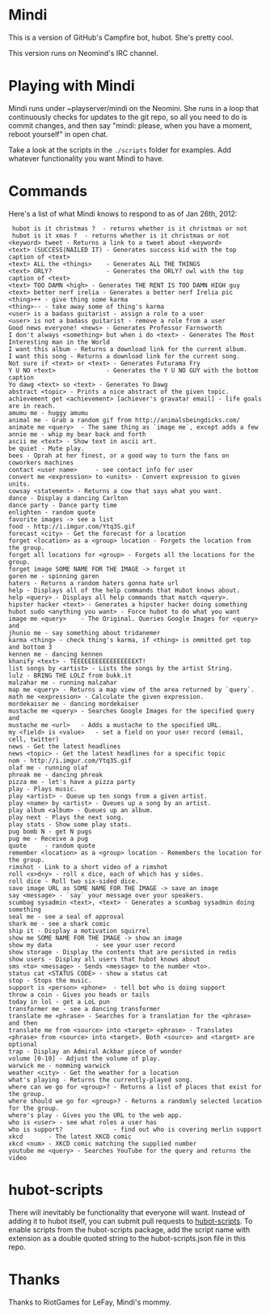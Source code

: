 Mindi
=====

This is a version of GitHub's Campfire bot, hubot. She's pretty cool.

This version runs on Neomind's IRC channel.


Playing with Mindi
==================

Mindi runs under ~playserver/mindi on the Neomini. She runs in a loop that
continuously checks for updates to the git repo, so all you need to do is commit
changes, and then say "mindi: please, when you have a moment, reboot yourself"
in open chat.

Take a look at the scripts in the `./scripts` folder for examples.
Add whatever functionality you want Mindi to have.


Commands
========

Here's a list of what Mindi knows to respond to as of Jan 26th, 2012:

     hubot is it christmas ?  - returns whether is it christmas or not
     hubot is it xmas ?  - returns whether is it christmas or not
    <keyword> tweet - Returns a link to a tweet about <keyword>
    <text> (SUCCESS|NAILED IT) - Generates success kid with the top caption of <text>
    <text> ALL the <things>    - Generates ALL THE THINGS
    <text> ORLY?               - Generates the ORLY? owl with the top caption of <text>
    <text> TOO DAMN <high> - Generates THE RENT IS TOO DAMN HIGH guy
    <text> better nerf irelia - Generates a better nerf Irelia pic
    <thing>++ - give thing some karma
    <thing>-- - take away some of thing's karma
    <user> is a badass guitarist - assign a role to a user
    <user> is not a badass guitarist - remove a role from a user
    Good news everyone! <news> - Generates Professor Farnsworth
    I don't always <something> but when i do <text> - Generates The Most Interesting man in the World
    I want this album - Returns a download link for the current album.
    I want this song - Returns a download link for the current song.
    Not sure if <text> or <text> - Generates Futurama Fry
    Y U NO <text>              - Generates the Y U NO GUY with the bottom caption
    Yo dawg <text> so <text> - Generates Yo Dawg
    abstract <topic> - Prints a nice abstract of the given topic.
    achievement get <achievement> [achiever's gravatar email] - life goals are in reach.
    amumu me - huggy amumu
    animal me - Grab a random gif from http://animalsbeingdicks.com/
    animate me <query>  - The same thing as `image me`, except adds a few
    annie me - whip my bear back and forth
    ascii me <text> - Show text in ascii art.
    be quiet - Mute play.
    bees - Oprah at her finest, or a good way to turn the fans on coworkers machines
    contact <user name>     - see contact info for user
    convert me <expression> to <units> - Convert expression to given units.
    cowsay <statement> - Returns a cow that says what you want.
    dance - Display a dancing Carlton
    dance party - Dance party time
    enlighten - random quote
    favorite images -> see a list
    food - http://i.imgur.com/Ytq3S.gif
    forecast <city> - Get the forecast for a location
    forget <location> as a <group> location - Forgets the location from the group.
    forget all locations for <group> - Forgets all the locations for the group.
    forget image SOME NAME FOR THE IMAGE -> forget it
    garen me - spinning garen
    haters - Returns a random haters gonna hate url
    help - Displays all of the help commands that Hubot knows about.
    help <query> - Displays all help commands that match <query>.
    hipster hacker <text> - Generates a hipster hacker doing something
    hubot sudo <anything you want> - Force hubot to do what you want
    image me <query>    - The Original. Queries Google Images for <query> and
    jhunio me - say something about tridanemer
    karma <thing> - check thing's karma, if <thing> is ommitted get top and bottom 3
    kennen me - dancing kennen
    khanify <text> - TEEEEEEEEEEEEEEEEEXT!
    list songs by <artist> - Lists the songs by the artist String.
    lulz - BRING THE LOLZ from bukk.it
    malzahar me - running malzahar
    map me <query> - Returns a map view of the area returned by `query`.
    math me <expression> - Calculate the given expression.
    mordekaiser me - dancing mordekaiser
    mustache me <query> - Searches Google Images for the specified query and
    mustache me <url>   - Adds a mustache to the specified URL.
    my <field> is <value>   - set a field on your user record (email, cell, twitter)
    news - Get the latest headlines
    news <topic> - Get the latest headlines for a specific topic
    nom - http://i.imgur.com/Ytq3S.gif
    olaf me - running olaf
    phreak me - dancing phreak
    pizza me - let's have a pizza party
    play - Plays music.
    play <artist> - Queue up ten songs from a given artist.
    play <name> by <artist> - Queues up a song by an artist.
    play album <album> - Queues up an album.
    play next - Plays the next song.
    play stats - Show some play stats.
    pug bomb N - get N pugs
    pug me - Receive a pug
    quote     - random quote
    remember <location> as a <group> location - Remembers the location for the group.
    rimshot - Link to a short video of a rimshot
    roll <x>d<y> - roll x dice, each of which has y sides.
    roll dice - Roll two six-sided dice.
    save image URL as SOME NAME FOR THE IMAGE -> save an image
    say <message> - `say` your message over your speakers.
    scumbag sysadmin <text>, <text> - Generates a scumbag sysadmin doing something
    seal me - see a seal of approval
    shark me - see a shark comic
    ship it - Display a motivation squirrel
    show me SOME NAME FOR THE IMAGE -> show an image
    show my data            - see your user record
    show storage - Display the contents that are persisted in redis
    show users - Display all users that hubot knows about
    sms <to> <message> - Sends <message> to the number <to>.
    status cat <STATUS CODE> - show a status cat
    stop - Stops the music.
    support is <person> <phone>  - tell bot who is doing support
    throw a coin - Gives you heads or tails
    today in lol - get a LoL pun
    transformer me - see a dancing transformer
    translate me <phrase> - Searches for a translation for the <phrase> and then
    translate me from <source> into <target> <phrase> - Translates <phrase> from <source> into <target>. Both <source> and <target> are optional
    trap - Display an Admiral Ackbar piece of wonder
    volume [0-10] - Adjust the volume of play.
    warwick me - nomming warwick
    weather <city> - Get the weather for a location
    what's playing - Returns the currently-played song.
    where can we go for <group>? - Returns a list of places that exist for the group.
    where should we go for <group>? - Returns a randomly selected location for the group.
    where's play - Gives you the URL to the web app.
    who is <user> - see what roles a user has
    who is support?              - find out who is covering merlin support
    xkcd       - The latest XKCD comic
    xkcd <num> - XKCD comic matching the supplied number
    youtube me <query> - Searches YouTube for the query and returns the video

hubot-scripts
=============

There will inevitably be functionality that everyone will want. Instead
of adding it to hubot itself, you can submit pull requests to
[hubot-scripts](https://github.com/github/hubot-scripts). To enable
scripts from the hubot-scripts package, add the script name with extension as a
double quoted string to the hubot-scripts.json file in this repo.

Thanks
======

Thanks to RiotGames for LeFay, Mindi's mommy.

